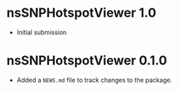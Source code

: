 # nsSNPHotspotViewer 1.0

* Initial submission

# nsSNPHotspotViewer 0.1.0

* Added a `NEWS.md` file to track changes to the package.
